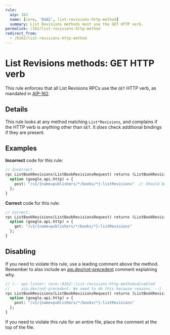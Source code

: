 ```yaml
---
rule:
  aip: 162
  name: [core, '0162', list-revisions-http-method]
  summary: List Revisions methods must use the GET HTTP verb.
permalink: /162/list-revisions-http-method
redirect_from:
  - /0162/list-revisions-http-method
---
```


# List Revisions methods: GET HTTP verb

This rule enforces that all List Revisions RPCs use the `GET` HTTP verb, as
mandated in [AIP-162][].

## Details

This rule looks at any method matching `List*Revisions`, and complains
if the HTTP verb is anything other than `GET`. It _does_ check additional
bindings if they are present.

## Examples

**Incorrect** code for this rule:

```proto
// Incorrect.
rpc ListBookRevisions(ListBookRevisionsRequest) returns (ListBookRevisionsResponse) {
  option (google.api.http) = {
    post: "/v1/{name=publishers/*/books/*}:listRevisions"  // Should be `get:`.
  };
}
```

**Correct** code for this rule:

```proto
// Correct.
rpc ListBookRevisions(ListBookRevisionsRequest) returns (ListBookRevisionsResponse) {
  option (google.api.http) = {
    get: "/v1/{name=publishers/*/books/*}:listRevisions"
  };
}
```

## Disabling

If you need to violate this rule, use a leading comment above the method.
Remember to also include an [aip.dev/not-precedent][] comment explaining why.

```proto
// (-- api-linter: core::0162::list-revisions-http-method=disabled
//     aip.dev/not-precedent: We need to do this because reasons. --)
rpc ListBookRevisions(ListBookRevisionsRequest) returns (ListBookRevisionsResponse) {
  option (google.api.http) = {
    post: "/v1/{name=publishers/*/books/*}:listRevisions"
  };
}
```

If you need to violate this rule for an entire file, place the comment at the
top of the file.

[aip-162]: https://aip.dev/162
[aip.dev/not-precedent]: https://aip.dev/not-precedent

